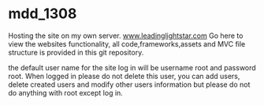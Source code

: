 mdd_1308
========

Hosting the site on my own server.  www.leadinglightstar.com 
Go here to view the websites functionality, all code,frameworks,assets and
MVC file structure is provided in this git repository. 

the default user name for the site log in will be username root and password root.  When logged in 
please do not delete this user, you can add users, delete created users and modify other users information 
but please do not do anything with root except log in.  
